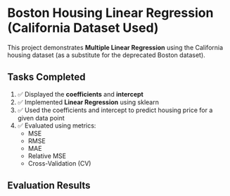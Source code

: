 # Boston Housing Linear Regression (California Dataset Used)

This project demonstrates **Multiple Linear Regression** using the California housing dataset (as a substitute for the deprecated Boston dataset).

## Tasks Completed

1. ✅ Displayed the **coefficients** and **intercept**
2. ✅ Implemented **Linear Regression** using sklearn
3. ✅ Used the coefficients and intercept to predict housing price for a given data point
4. ✅ Evaluated using metrics:
   - MSE
   - RMSE
   - MAE
   - Relative MSE
   - Cross-Validation (CV)

## Evaluation Results
